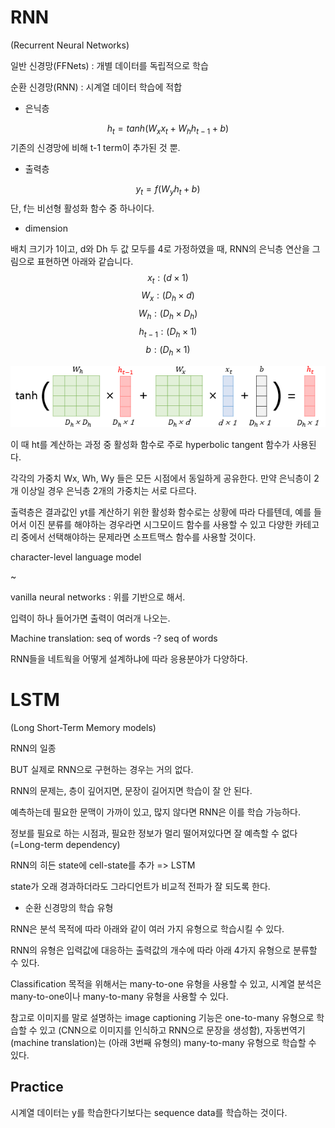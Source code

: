 # RNN

(Recurrent Neural Networks)

일반 신경망(FFNets) : 개별 데이터를 독립적으로 학습

순환 신경망(RNN) : 시계열 데이터 학습에 적합

- 은닉층

$$
h_t = tanh(  W_xx_t + W_hh_{t-1}+b  )
$$
​    기존의 신경망에 비해 t-1 term이 추가된 것 뿐.

- 출력층

$$
y_t = f(  W_yh_t+b  )
$$
단, f는 비선형 활성화 함수 중 하나이다.

- dimension

배치 크기가 1이고, d와 Dh 두 값 모두를 4로 가정하였을 때, RNN의 은닉층 연산을 그림으로 표현하면 아래와 같습니다.
$$
x_t : (d×1)
$$
$$
W_x : (D_h×d)
$$
$$
W_h : (D_h×D_h)
$$
$$
h_{t-1} : (D_h×1)
$$
$$
b : (D_h×1)
$$


![200210_rnn_dim](images/200210_rnn_dim.png)

이 때 ht를 계산하는 과정 중 활성화 함수로 주로 hyperbolic tangent 함수가 사용된다.

각각의 가중치 Wx, Wh, Wy 들은 모든 시점에서 동일하게 공유한다. 만약 은닉층이 2개 이상일 경우 은닉층 2개의 가중치는 서로 다르다.

출력층은 결과값인 yt를 계산하기 위한 활성화 함수로는 상황에 따라 다를텐데, 예를 들어서 이진 분류를 해야하는 경우라면 시그모이드 함수를 사용할 수 있고 다양한 카테고리 중에서 선택해야하는 문제라면 소프트맥스 함수를 사용할 것이다.



character-level language model

~

vanilla neural networks : 위를 기반으로 해서.

입력이 하나 들어가면 출력이 여러개 나오는.

Machine translation: seq of words -? seq of words

RNN들을 네트웍을 어떻게 설계하냐에 따라 응용분야가 다양하다.



# LSTM

(Long Short-Term Memory models)

RNN의 일종

BUT 실제로 RNN으로 구현하는 경우는 거의 없다.

RNN의 문제는, 층이 깊어지면, 문장이 길어지면 학습이 잘 안 된다.

예측하는데 필요한 문맥이 가까이 있고, 많지 않다면 RNN은 이를 학습 가능하다.

정보를 필요로 하는 시점과, 필요한 정보가 멀리 떨어져있다면 잘 예측할 수 없다 (=Long-term dependency)

RNN의 히든 state에 cell-state를 추가 => LSTM

state가 오래 경과하더라도 그라디언트가 비교적 전파가 잘 되도록 한다.



- 순환 신경망의 학습 유형

RNN은 분석 목적에 따라 아래와 같이 여러 가지 유형으로 학습시킬 수 있다.

RNN의 유형은 입력값에 대응하는 출력값의 개수에 따라 아래 4가지 유형으로 분류할 수 있다.



Classification 목적을 위해서는 many-to-one 유형을 사용할 수 있고, 시계열 분석은 many-to-one이나 many-to-many 유형을 사용할 수 있다.

참고로 이미지를 말로 설명하는 image captioning 기능은 one-to-many 유형으로 학습할 수 있고 (CNN으로 이미지를 인식하고 RNN으로 문장을 생성함), 자동번역기 (machine translation)는 (아래 3번째 유형의) many-to-many 유형으로 학습할 수 있다.

## Practice

시계열 데이터는 y를 학습한다기보다는 sequence data를 학습하는 것이다.
